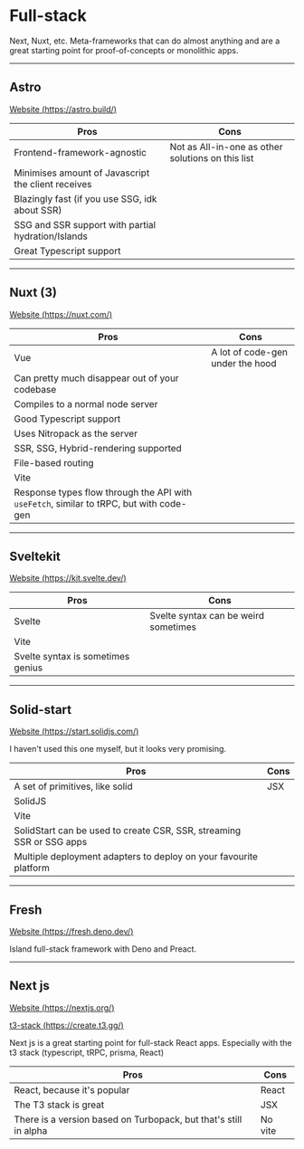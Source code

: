 # Full-stack

Next, Nuxt, etc. Meta-frameworks that can do almost anything and are a great starting point for proof-of-concepts or monolithic apps.

---

## Astro

[Website (https://astro.build/)](https://astro.build/)

| Pros                                               | Cons                                              |
| -------------------------------------------------- | ------------------------------------------------- |
| Frontend-framework-agnostic                        | Not as All-in-one as other solutions on this list |
| Minimises amount of Javascript the client receives |                                                   |
| Blazingly fast (if you use SSG, idk about SSR)     |                                                   |
| SSG and SSR support with partial hydration/Islands |                                                   |
| Great Typescript support                           |                                                   |

---

## Nuxt (3)

[Website (https://nuxt.com/)](https://nuxt.com/)

| Pros                                                                                    | Cons                             |
| --------------------------------------------------------------------------------------- | -------------------------------- |
| Vue                                                                                     | A lot of code-gen under the hood |
| Can pretty much disappear out of your codebase                                          |                                  |
| Compiles to a normal node server                                                        |                                  |
| Good Typescript support                                                                 |                                  |
| Uses Nitropack as the server                                                            |                                  |
| SSR, SSG, Hybrid-rendering supported                                                    |                                  |
| File-based routing                                                                      |                                  |
| Vite                                                                                    |                                  |
| Response types flow through the API with `useFetch`, similar to tRPC, but with code-gen |                                  |

---

## Sveltekit

[Website (https://kit.svelte.dev/)](https://kit.svelte.dev/)

| Pros                              | Cons                                 |
| --------------------------------- | ------------------------------------ |
| Svelte                            | Svelte syntax can be weird sometimes |
| Vite                              |                                      |
| Svelte syntax is sometimes genius |                                      |

---

## Solid-start

[Website (https://start.solidjs.com/)](https://start.solidjs.com/)

I haven't used this one myself, but it looks very promising.

| Pros                                                                 | Cons |
| -------------------------------------------------------------------- | ---- |
| A set of primitives, like solid                                      | JSX  |
| SolidJS                                                              |      |
| Vite                                                                 |      |
| SolidStart can be used to create CSR, SSR, streaming SSR or SSG apps |      |
| Multiple deployment adapters to deploy on your favourite platform    |      |

---

## Fresh

[Website (https://fresh.deno.dev/)](https://fresh.deno.dev/)

Island full-stack framework with Deno and Preact.

---

## Next js

[Website (https://nextjs.org/)](https://nextjs.org/)

[t3-stack (https://create.t3.gg/)](https://create.t3.gg/)

Next js is a great starting point for full-stack React apps. Especially with the t3 stack (typescript, tRPC, prisma, React)

| Pros                                                             | Cons    |
| ---------------------------------------------------------------- | ------- |
| React, because it's popular                                      | React   |
| The T3 stack is great                                            | JSX     |
| There is a version based on Turbopack, but that's still in alpha | No vite |
